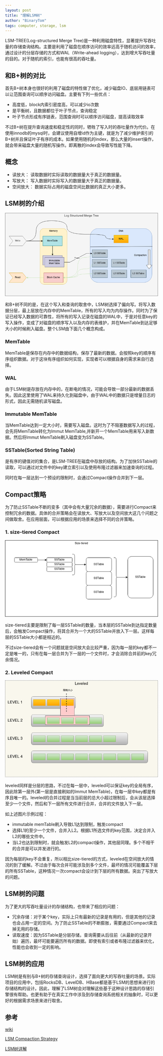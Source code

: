 ```yaml
---
layout: post
title: "理解LSM树"
author: "BinaryTom"
tags: computer, storage, lsm
---
```


LSM-TREE(Log-structured Merge Tree)是一种利用磁盘特性，显著提升写吞吐量的存储查询结构。主要是利用了磁盘在顺序访问的效率远高于随机访问的效率，通过设计的分层存储的方式和WAL（Write-ahead logging），达到增大写吞吐量的目的。对于随机的索引，也能有很高的吞吐量。

## 和B+树的对比

首先B+树本身也很好的利用了磁盘的特性做了优化，减少磁盘IO、底层用链表可以让范围查询可以顺序访问磁盘。主要有下列一些优点：

- 高度低，block内索引密度高，可以减少io次数
- 是平衡树，且数据都位于叶子节点，查询稳定
- 叶子节点形成有序链表，范围查询时可以顺序访问磁盘，提高读取效率

不过B+树在提升查询速度和稳定性的同时，牺牲了写入时的吞吐量作为代价。在使用innodb的mysql时，会建议使用自增id作为主键，就是为了减少维护索引的B+树并且保证叶子有序的成本。如果使用随机的index，那么大量的insert操作，就会带来磁盘大量的随机写操作。即离散的index会导致写性能下降。

## 概念

- 读放大： 读取数据时实际读取的数据量大于真正的数据量。
- 写放大： 写入数据时实际写入的数据量大于真正的数据量。
- 空间放大： 数据实际占用的磁盘空间比数据的真正大小更多。

## LSM树的介绍

![lsm树结构](../img/lsm-tree.png)

和B+树不同的是，在这个写入和查询的取舍中，LSM树选择了偏向写。将写入数据分层，最上层放在内存中的MemTable，所有的写入均为内存操作。同时为了保证已经写入数据的可靠性，将所有的写入记录在磁盘的WAL中，于是对任意key的写入操作，变成了对磁盘的顺序写入以及内存的表维护，并在MemTable到达足够大小的时候刷入磁盘。整个LSM由下面几个概念构成。

### MemTable

MemTable是保存在内存中的数据结构，保存了最新的数据。会按照key的顺序有序组织数据。对于这块有序组织如何实现，实现者可以根据自身的需求来自行选择。

### WAL

由于LSM树是存放在内存中的，在断电的情况，可能会导致一部分最新的数据丢失。因此这里使用了WAL来持久化到磁盘中，由于WAL中的数据只是增量日志的形式，因此无需随机读写磁盘。

### Immutable MemTable

当MemTable达到一定大小时，需要写入磁盘。这时为了不阻塞数据写入的过程，会先将MemTable转化为Immut MemTable,并新开一个MemTable用来写入新数据。然后将Immut MemTable刷入磁盘变为SSTable。

### SSTable(Sorted String Table)

是有序的键值对的集合，是LSM-TREE在磁盘中存放的结构。为了加快SSTable的读取，可以通过对文件中的key建立索引以及使用布隆过滤器来加速查询的过程。

同时在每一层达到一个预设的限制时，会通过Compact操作合并到下一层。

## Compact策略

为了防止SSTable不断的变多（其中会有大量冗余的数据），需要进行Compact来控制冗余的数据。具体的合并策略会在读放大、写放大以及空间放大这几个问题之间做取舍。在应用层面，可以根据应用的场景来选择不同的合并策略。

### 1. size-tiered Compact

![size-tiered](../img/lsm-tree-size-tiered.png)

size-tiered主要是限制了每一层SSTable的数量，当本层的SSTable到达指定数量后，会触发Compact操作，将其合并为一个大的SSTable并放入下一层。这样每层的SSTable大小都是相近的。

不过size-tiered会有一个问题就是空间放大会比较严重，因为每一层的key都不一定是唯一的，只有在每一层合并为下一层的一个文件时，才会消除合并前的key冗余情况。

### 2. Leveled Compact

![leveled](../img/lsm-tree-leveled.png)

leveled同样是分层的思路，不过在每一层中，leveled可以保证key的全局有序，因此除第一层外(第一层是直接刷如的Immut MemTable)，在每一层中key都是有序且唯一的。leveled的合并过程是当当前层的总大小超过限制后，会从该层选择至少一个文件，然后和下一层所有文件进行合并，合并的文件放入下一层。

如上述图片示例过程：
- immutable memTable刷入导致L1达到限制，触发compact
- 选择L1的至少一个文件，合并入L2。根据L1所选文件的key范围，决定合并入L2的哪些文件中。
- 当L2也达到限制时，就会触发L2的compact操作，其他层同理。多个不相干的合并是可以并发进行的。

因为每层的key不会重复，所以相比size-tiered的方式，leveled在空间放大的情况的到了缓解。不过由于每次合并可能涉及到多个文件，最坏的情况可能覆盖下层的所有SSTable，这种情况一次compact会设计到下层的所有数据。突出了写放大的问题。

## LSM树的问题

为了更大的写吞吐量设计的存储结构，也带来了相应的问题：

- 冗余存储：对于某个key，实际上只有最新的记录是有用的，但是其他的记录也会占用一定的空间。为了防止SSTable的不断膨胀，需要通过Compact来去掉无用的存储。
- 读取速度：因为SSTable是分层存储，查询需要从后往前（从最新的记录开始）遍历，最坏可能要遍历所有的数据。即使有索引或者布隆过滤器来优化，性能也会收到一定的影响。

## LSM树的应用

LSM树是有别与B+树的存储查询设计，选择了面向更大的写吞吐量的场景。实际项目的应用中，包括RocksDB、LevelDB、HBase都是基于LSM的思想来进行的存储结构的设计。因此，理解了LSM树会对理解这些基于这种设计思路的存储引擎很有帮助。也更有助于在真实工作中涉及到存储查询系统相关的抽象时，可以更好的根据需求场景来进行取舍。

## 参考

[wiki](https://en.wikipedia.org/wiki/Log-structured_merge-tree)

[LSM Compaction Strategy](https://www.jianshu.com/p/8de55d5df05e)

[LSM树详解](https://zhuanlan.zhihu.com/p/181498475)
